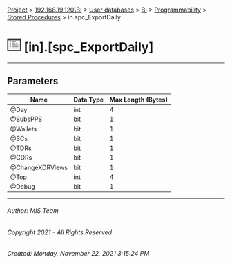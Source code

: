 #### 

[Project](../../../../../index.md) > [192.168.19.120\\BI](../../../../index.md) > [User databases](../../../index.md) > [BI](../../index.md) > [Programmability](../index.md) > [Stored Procedures](Stored_Procedures.md) > in.spc_ExportDaily

# ![Stored Procedures](../../../../../Images/StoredProcedure32.png) [in].[spc_ExportDaily]

---

## <a name="#parameters"></a>Parameters

| Name | Data Type | Max Length (Bytes) |
|---|---|---|
| @Day | int | 4 |
| @SubsPPS | bit | 1 |
| @Wallets | bit | 1 |
| @SCs | bit | 1 |
| @TDRs | bit | 1 |
| @CDRs | bit | 1 |
| @ChangeXDRViews | bit | 1 |
| @Top | int | 4 |
| @Debug | bit | 1 |


---

###### Author:  MIS Team

###### Copyright 2021 - All Rights Reserved

###### Created: Monday, November 22, 2021 3:15:24 PM

